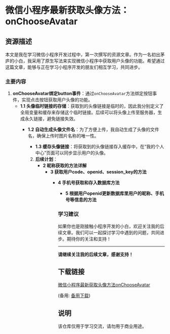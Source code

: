 # 微信小程序最新获取头像方法：onChooseAvatar

## 资源描述

本文是我在学习微信小程序开发过程中，第一次撰写的资源文章。作为一名初出茅庐的小白，我采用了原生写法来实现微信小程序中获取用户头像的功能。希望通过这篇文章，能够与正在学习小程序开发的朋友们相互学习，共同进步。

### 主要内容

1. **onChooseAvatar绑定button事件**：通过`onChooseAvatar`方法绑定按钮事件，实现点击按钮获取用户头像的功能。
   - **1.1 头像临时链接的存储**：获取到的头像链接是临时的，因此我分别定义了全局变量和缓存来存储这个临时链接。后续可以将头像上传至服务器，生成永久链接，避免链接失效。
      - **1.2 自动生成头像文件名**：为了方便上传，我自动生成了头像的文件名，确保上传时图片名称的唯一性。
         - **1.3 缓存头像链接**：将获取到的头像链接存入缓存中，在“我的个人中心”页面可以同步显示用户的头像。

         2. **后续计划**：
            - **2 昵称获取的方法详解**
               - **3 获取用户code、openid、session_key的方法**
                  - **4 手机号获取和存入数据库方法**
                     - **5 根据用户openid更新数据库里用户的昵称、手机号等信息的方法**

                     ### 学习建议

                     如果你也是刚接触小程序开发的小白，欢迎关注我的后续文章。我们可以一起探讨学习中遇到的问题，共同进步。期待你的关注和支持！

                     ---

                     **请继续关注我的后续文章，感谢支持！**

                     ## 下载链接
                     [微信小程序最新获取头像方法onChooseAvatar](https://pan.quark.cn/s/2a36ad6ccc01) 

                     (备用: [备用下载](https://pan.baidu.com/s/1jIeDwzoNTM23EMj6cuGmjQ?pwd=1234))

                     ## 说明

                     该仓库仅用于学习交流，请勿用于商业用途。
